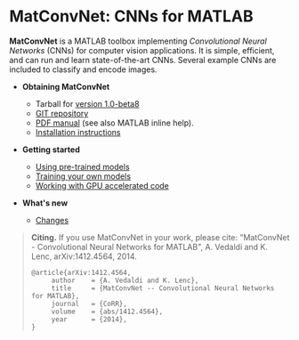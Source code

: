 # MatConvNet: CNNs for MATLAB

**MatConvNet** is a MATLAB toolbox implementing *Convolutional Neural
Networks* (CNNs) for computer vision applications. It is simple,
efficient, and can run and learn state-of-the-art CNNs. Several
example CNNs are included to classify and encode images.

*   **Obtaining MatConvNet**
    - Tarball for [version 1.0-beta8](download/matconvnet-1.0-beta8.tar.gz)
    - [GIT repository](http://www.github.com/vlfeat/matconvnet.git)
    - [PDF manual](matconvnet-manual.pdf) (see also MATLAB inline help).
    - [Installation instructions](install)

*   **Getting started**
    - [Using pre-trained models](pretrained)
    - [Training your own models](training)
    - [Working with GPU accelerated code](gpu)

*   **What's new**
    - [Changes](about/#changes)

> **Citing.** If you use MatConvNet in your work, please cite:
> "MatConvNet - Convolutional Neural Networks for MATLAB", A. Vedaldi
> and K. Lenc, arXiv:1412.4564, 2014.
>
>     @article{arXiv:1412.4564,
>          author    = {A. Vedaldi and K. Lenc},
>          title     = {MatConvNet -- Convolutional Neural Networks for MATLAB},
>          journal   = {CoRR},
>          volume    = {abs/1412.4564},
>          year      = {2014},
>     }
